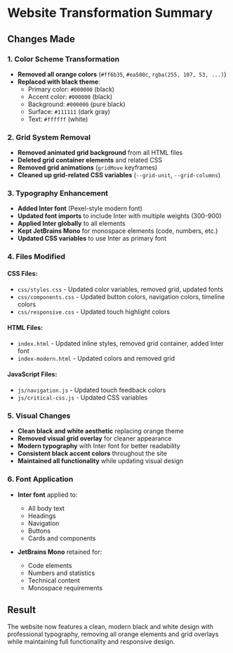 # Website Transformation Summary

## Changes Made

### 1. Color Scheme Transformation
- **Removed all orange colors** (`#ff6b35`, `#ea580c`, `rgba(255, 107, 53, ...)`)
- **Replaced with black theme**:
  - Primary color: `#000000` (black)
  - Accent color: `#000000` (black)
  - Background: `#000000` (pure black)
  - Surface: `#111111` (dark gray)
  - Text: `#ffffff` (white)

### 2. Grid System Removal
- **Removed animated grid background** from all HTML files
- **Deleted grid container elements** and related CSS
- **Removed grid animations** (`gridMove` keyframes)
- **Cleaned up grid-related CSS variables** (`--grid-unit`, `--grid-columns`)

### 3. Typography Enhancement
- **Added Inter font** (Pexel-style modern font)
- **Updated font imports** to include Inter with multiple weights (300-900)
- **Applied Inter globally** to all elements
- **Kept JetBrains Mono** for monospace elements (code, numbers, etc.)
- **Updated CSS variables** to use Inter as primary font

### 4. Files Modified

#### CSS Files:
- `css/styles.css` - Updated color variables, removed grid, updated fonts
- `css/components.css` - Updated button colors, navigation colors, timeline colors
- `css/responsive.css` - Updated touch highlight colors

#### HTML Files:
- `index.html` - Updated inline styles, removed grid container, added Inter font
- `index-modern.html` - Updated colors and removed grid

#### JavaScript Files:
- `js/navigation.js` - Updated touch feedback colors
- `js/critical-css.js` - Updated CSS variables

### 5. Visual Changes
- **Clean black and white aesthetic** replacing orange theme
- **Removed visual grid overlay** for cleaner appearance
- **Modern typography** with Inter font for better readability
- **Consistent black accent colors** throughout the site
- **Maintained all functionality** while updating visual design

### 6. Font Application
- **Inter font** applied to:
  - All body text
  - Headings
  - Navigation
  - Buttons
  - Cards and components

- **JetBrains Mono** retained for:
  - Code elements
  - Numbers and statistics
  - Technical content
  - Monospace requirements

## Result
The website now features a clean, modern black and white design with professional typography, removing all orange elements and grid overlays while maintaining full functionality and responsive design.